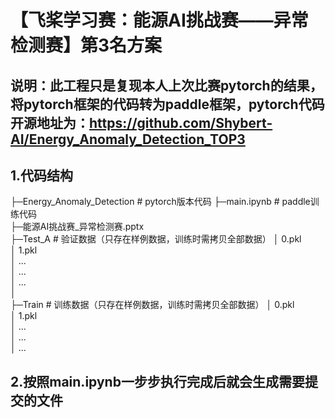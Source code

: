 # 【飞桨学习赛：能源AI挑战赛——异常检测赛】第3名方案
## 说明：此工程只是复现本人上次比赛pytorch的结果，将pytorch框架的代码转为paddle框架，pytorch代码开源地址为：https://github.com/Shybert-AI/Energy_Anomaly_Detection_TOP3
## 1.代码结构
├─Energy_Anomaly_Detection                                               # pytorch版本代码 
├─main.ipynb                                                             # paddle训练代码  
├─能源AI挑战赛_异常检测赛.pptx                                                
├─Test_A                                                                 # 验证数据（只存在样例数据，训练时需拷贝全部数据）
│      0.pkl                                                             
│      1.pkl                                                                                                                        
│      ...                                                               
│      ...                                                               
│      ...                                                               
│                                                                        
├─Train                                                                  # 训练数据（只存在样例数据，训练时需拷贝全部数据）
│      0.pkl                                                             
│      1.pkl                                                                                                                        
│      ...                                                               
│      ...                                                               
│      ...                                                               


## 2.按照main.ipynb一步步执行完成后就会生成需要提交的文件
